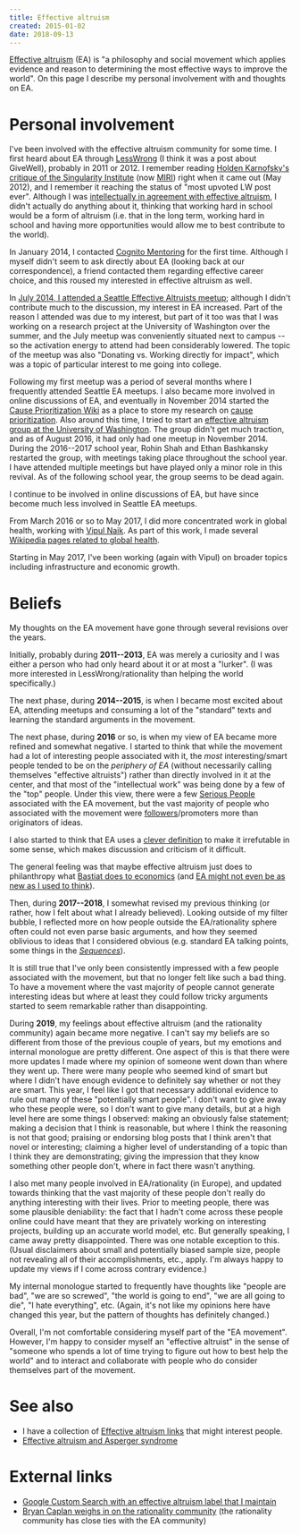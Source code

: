 ```yaml
---
title: Effective altruism
created: 2015-01-02
date: 2018-09-13
---
```


[Effective altruism](https://en.wikipedia.org/wiki/Effective_altruism) (EA) is "a philosophy and social movement which applies evidence and reason to determining the most effective ways to improve the world".
On this page I describe my personal involvement with and thoughts on EA.

# Personal involvement

I've been involved with the effective altruism community for some time.
I first heard about EA through [LessWrong]() (I think it was a post about GiveWell), probably in 2011 or 2012.
I remember reading [Holden Karnofsky's critique of the Singularity Institute](http://lesswrong.com/lw/cbs/thoughts_on_the_singularity_institute_si/) (now [MIRI](https://timelines.issarice.com/wiki/Timeline_of_Machine_Intelligence_Research_Institute)) right when it came out (May 2012), and I remember it reaching the status of "most upvoted LW post ever".
Although I was [intellectually in agreement with effective altruism](https://www.quora.com/As-someone-who-is-intellectually-in-agreement-with-effective-altruism-but-hasnt-started-earning-money-of-my-own-how-can-I-best-contribute-to-the-Effective-Altruism-Forum), I didn't actually do anything about it, thinking that working hard in school would be a form of altruism (i.e. that in the long term, working hard in school and having more opportunities would allow me to best contribute to the world).

In January 2014, I contacted [Cognito Mentoring]() for the first time.
Although I myself didn't seem to ask directly about EA (looking back at our correspondence), a friend contacted them regarding effective career choice, and this roused my interested in effective altruism as well.

In [July 2014, I attended a Seattle Effective Altruists meetup](https://www.facebook.com/events/266352430227314/); although I didn't contribute much to the discussion, my interest in EA increased.
Part of the reason I attended was due to my interest, but part of it too was
that I was working on a research project at the University of Washington over
the summer, and the July meetup was conveniently situated next to campus -- so
the activation energy to attend had been considerably lowered.
The topic of the meetup was also "Donating vs. Working directly for impact",
which was a topic of particular interest to me going into college.

Following my first meetup was a period of several months where I frequently attended Seattle EA meetups.
I also became more involved in online discussions of EA, and eventually in November 2014 started the [Cause Prioritization Wiki](http://causeprioritization.org/) as a place to store my research on [cause prioritization]().
Also around this time, I tried to start an [effective altruism group at the University of Washington](https://www.facebook.com/groups/EffectiveAltruismUW).
The group didn't get much traction, and as of August 2016, it had only had one
meetup in November 2014.
During the 2016--2017 school year, Rohin Shah and Ethan Bashkansky restarted
the group, with meetings taking place throughout the school year.
I have attended multiple meetings but have played only a minor role in this
revival.
As of the following school year, the group seems to be dead again.

I continue to be involved in online discussions of EA, but have since become much less involved in Seattle EA meetups.

From March 2016 or so to May 2017, I did more concentrated work in global health, working with [Vipul Naik](https://vipulnaik.com/).
As part of this work, I made several [Wikipedia pages related to global health](wikipedia#global-health).

Starting in May 2017, I've been working (again with Vipul) on broader topics
including infrastructure and economic growth.

# Beliefs

My thoughts on the EA movement have gone through several revisions over
the years.

Initially, probably during **2011--2013**, EA was merely a curiosity and I
was either a person who had only heard about it or at most a "lurker".
(I was more interested in LessWrong/rationality than helping the world
specifically.)

The next phase, during **2014--2015**, is when I became most excited
about EA, attending meetups and consuming a lot of the "standard"
texts and learning the standard arguments in the movement.

The next phase, during **2016** or so, is when my view of EA became
more refined and somewhat negative. I started to think that while the
movement had a lot of interesting people associated with it, the
_most_ interesting/smart people tended to be on the _periphery of EA_
(without necessarily calling themselves "effective altruists") rather
than directly involved in it at the center, and that most of the
"intellectual work" was being done by a few of the "top" people. Under
this view, there were a few [Serious
People](https://equilibriabook.com/molochs-toolbox/) associated with
the EA movement, but the vast majority of people who associated with
the movement were
[followers](https://www.econlib.org/archives/2005/05/motivating_shee.html)/promoters
more than originators of ideas.

I also started to think that EA uses a [clever definition](http://effective-altruism.com/ea/df/the_outside_critics_of_effective_altruism/26u) to make it irrefutable in some sense, which makes discussion and criticism of it difficult.

The general feeling was that maybe effective altruism just does to
philanthropy what [Bastiat does to
economics](http://econlog.econlib.org/archives/2012/08/the_subtle_valu.html)
(and [EA might not even be as new as I used to
think](is-effective-altruism-new)).

Then, during **2017--2018**, I somewhat revised my previous thinking
(or rather, how I felt about what I already believed). Looking outside
of my filter bubble, I reflected more on how people outside the
EA/rationality sphere often could not even parse basic arguments, and
how they seemed oblivious to ideas that I considered obvious
(e.g. standard EA talking points, some things in the
[_Sequences_](https://www.readthesequences.com/)).

It is still true that I've only been consistently impressed with a few
people associated with the movement, but that no longer felt like such
a bad thing. To have a movement where the vast majority of people
cannot generate interesting ideas but where at least they could
follow tricky arguments started to seem remarkable rather than
disappointing.

During **2019**, my feelings about effective altruism (and the rationality
community) again became more negative. I can't say my beliefs are so different
from those of the previous couple of years, but my emotions and internal
monologue are pretty different. One aspect of this is that there were more
updates I made where my opinion of someone went down than where they went up.
There were many people who seemed kind of smart but where I didn't have enough
evidence to definitely say whether or not they are smart. This year, I feel
like I got that necessary additional evidence to rule out many of these
"potentially smart people". I don't want to give away who these people were, so
I don't want to give many details, but at a high level here are some things I
observed: making an obviously false statement; making a decision that I think
is reasonable, but where I think the reasoning is not that good; praising or
endorsing blog posts that I think aren't that novel or interesting; claiming a
higher level of understanding of a topic than I think they are demonstrating;
giving the impression that they know something other people don't, where in
fact there wasn't anything.

I also met many people involved in EA/rationality (in Europe), and updated
towards thinking that the vast majority of these people don't really do
anything interesting with their lives. Prior to meeting people, there was some
plausible deniability: the fact that I hadn't come across these people online
could have meant that they are privately working on interesting projects,
building up an accurate world model, etc. But generally speaking, I came away
pretty disappointed. There was one notable exception to this. (Usual
disclaimers about small and potentially biased sample size, people not
revealing all of their accomplishments, etc., apply. I'm always happy to update
my views if I come across contrary evidence.)

My internal monologue started to frequently have thoughts like "people are
bad", "we are so screwed", "the world is going to end", "we are all going to
die", "I hate everything", etc. (Again, it's not like my opinions here have
changed this year, but the pattern of thoughts has definitely changed.)

Overall, I'm not comfortable considering myself part of the "EA
movement". However, I'm happy to consider myself an "effective
altruist" in the sense of "someone who spends a lot of time trying to
figure out how to best help the world" and to interact and collaborate
with people who do consider themselves part of the movement.

# See also

- I have a collection of [Effective altruism links]() that might interest people.
- [Effective altruism and Asperger syndrome]()

# External links

- [Google Custom Search with an effective altruism label that I maintain](https://cse.google.com/cse/publicurl?cx=003462416774124900295:tgoyrxzwiha)
- [Bryan Caplan weighs in on the rationality community](http://econlog.econlib.org/archives/2017/04/whats_wrong_wit_22.html)
  (the rationality community has close ties with the EA community)
